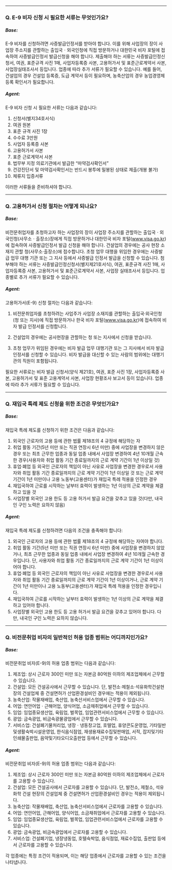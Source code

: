 

------------------------------------------------------------------------------------------------------------------------------------------

### Q. E-9 비자 신청 시 필요한 서류는 무엇인가요?
##### Base:
E-9 비자를 신청하려면 사증발급인정서를 받아야 합니다. 이를 위해 사업장의 장이 사업장 주소지를 관할하는 출입국ㆍ외국인청에 직접 방문하거나 대한민국 비자 포털에 접속하여 사증발급인정서 발급신청을 해야 합니다. 제출해야 하는 서류는 사증발급인정신청서, 여권, 표준규격 사진 1매, 사업자등록증 사본, 고용허가서 및 표준근로계약서 사본, 사업장실태조사서 등입니다. 업종에 따라 추가 서류가 필요할 수 있습니다. 예를 들어, 건설업의 경우 건설업 등록증, 도급 계약서 등이 필요하며, 농축산업의 경우 농업경영체 등록 확인서가 필요합니다.

##### Agent:
E-9 비자 신청 시 필요한 서류는 다음과 같습니다:

1. 신청서(별지34호서식)
2. 여권 원본
3. 표준 규격 사진 1장
4. 수수료 3만원
5. 사업자 등록증 사본
6. 고용허가서 사본
7. 표준 근로계약서 사본
8. 법무부 지정 의료기관에서 발급한 “마약검사확인서”
9. 건강진단서 및 마약검사확인서는 반드시 봉투에 밀봉된 상태로 제출(개봉 불가)
10. 체류지 입증서류

이러한 서류들을 준비하셔야 합니다.

------------------------------------------------------------------------------------------------------------------------------------------

### Q. 고용허가서 신청 절차는 어떻게 되나요?
##### Base:
비전문취업자를 초청하고자 하는 사업장의 장이 사업장 주소지를 관할하는 출입국ㆍ외국인청(사무소ㆍ출장소)장에게 직접 방문하거나 대한민국 비자 포털(www.visa.go.kr)에 접속하여 사증발급인정서 발급 신청을 해야 합니다. 건설업의 경우에는 공사 현장 소재지 관할 청(사무소·출장소)에 접수합니다. 초청 업무 대행을 위임한 경우에는 사증발급 업무 대행 기관 또는 그 지사 등에서 사증발급 인정서 발급을 신청할 수 있습니다. 첨부해야 하는 서류는 사증발급인정신청서(별지제21호서식), 여권, 표준규격 사진 1매, 사업자등록증 사본, 고용허가서 및 표준근로계약서 사본, 사업장 실태조사서 등입니다. 업종별로 추가 서류가 필요할 수 있습니다.

##### Agent:
고용허가서(E-9) 신청 절차는 다음과 같습니다:

1. 비전문취업자를 초청하려는 사업주가 사업장 소재지를 관할하는 출입국·외국인청(청 또는 지사)에 직접 방문하거나 한국 비자 포털(www.visa.go.kr)에 접속하여 비자 발급 인정서를 신청합니다. 

2. 건설업의 경우에는 공사현장을 관할하는 청 또는 지사에서 신청을 받습니다. 

3. 초청 업무가 위임된 경우에는 비자 발급 업무 대행기관 또는 그 지사에서 비자 발급 인정서를 신청할 수 있습니다. 비자 발급을 대신할 수 있는 사람의 범위에는 대행기관의 직원이 포함됩니다. 

필요한 서류로는 비자 발급 신청서(양식 제21호), 여권, 표준 사진 1장, 사업자등록증 사본, 고용허가서 및 표준 고용계약서 사본, 사업장 현황조사 보고서 등이 있습니다. 업종에 따라 추가 서류가 필요할 수 있습니다.

------------------------------------------------------------------------------------------------------------------------------------------

### Q. 재입국 특례 제도 신청을 위한 조건은 무엇인가요?
##### Base:
재입국 특례 제도를 신청하기 위한 조건은 다음과 같습니다:

1. 외국인 근로자의 고용 등에 관한 법률 제18조의 4 규정에 해당하는 자
2. 취업 활동 기간(5년 미만 또는 직권 연장시 6년 미만) 중에 사업장을 변경하지 않은 경우 또는 최초 근무한 업종과 동일 업종 내에서 사업장 변경하여 4년 10개월 근속한 경우(사용자와 취업 활동 기간 종료일까지의 근로 계약 기간이 1년 이상일 것)
3. 휴업·폐업 등 외국인 근로자의 책임이 아닌 사유로 사업장을 변경한 경우로서 사용자와 취업 활동 기간 종료일까지의 근로 계약 기간이 1년 이상일 것 또는 근로 계약 기간이 1년 미만이나 고용 노동부(고용센터)가 재입국 특례 적용을 인정한 경우
4. 재입국하여 근로를 시작하는 날부터 효력이 발생하는 1년 이상의 근로 계약을 체결하고 있을 것
5. 사업장별 외국인 고용 한도 등 고용 허가서 발급 요건을 갖추고 있을 것(다만, 내국인 구인 노력은 요하지 않음)

##### Agent:
재입국 특례 제도를 신청하려면 다음의 조건을 충족해야 합니다:

1. 외국인 근로자의 고용 등에 관한 법률 제18조의 4 규정에 해당하는 자여야 합니다.
2. 취업 활동 기간(5년 미만 또는 직권 연장시 6년 미만) 중에 사업장을 변경하지 않았거나, 최초 근무한 업종과 동일 업종 내에서 사업장 변경하여 4년 10개월 근속한 경우입니다. 단, 사용자와 취업 활동 기간 종료일까지의 근로 계약 기간이 1년 이상이어야 합니다.
3. 휴업·폐업 등 외국인 근로자의 책임이 아닌 사유로 사업장을 변경한 경우로서 사용자와 취업 활동 기간 종료일까지의 근로 계약 기간이 1년 이상이거나, 근로 계약 기간이 1년 미만이나 고용 노동부(고용센터)가 재입국 특례 적용을 인정한 경우입니다.
4. 재입국하여 근로를 시작하는 날부터 효력이 발생하는 1년 이상의 근로 계약을 체결하고 있어야 합니다.
5. 사업장별 외국인 고용 한도 등 고용 허가서 발급 요건을 갖추고 있어야 합니다. 다만, 내국인 구인 노력은 요하지 않습니다.

------------------------------------------------------------------------------------------------------------------------------------------

### Q. 비전문취업 비자의 일반적인 허용 업종 범위는 어디까지인가요?
##### Base:
비전문취업 비자(E-9)의 허용 업종 범위는 다음과 같습니다:

1. 제조업: 상시 근로자 300인 미만 또는 자본금 80억원 이하의 제조업체에서 근무할 수 있습니다.
2. 건설업: 모든 건설공사에서 근무할 수 있습니다. 단, 발전소·제철소·석유화학건설현장의 건설업체 중 건설면허가 산업환경설비인 경우에는 적용이 제외됩니다.
3. 농축산업: 작물재배업, 축산업, 농축산서비스업에서 근무할 수 있습니다.
4. 어업: 연안어업ㆍ근해어업, 양식어업, 소금채취업에서 근무할 수 있습니다.
5. 임업: 임업종묘생산업, 육림업, 벌목업, 임업관련서비스업에서 근무할 수 있습니다.
6. 광업: 금속광업, 비금속광물광업에서 근무할 수 있습니다.
7. 서비스업: 건설폐기물처리업, 냉장ㆍ냉동창고업, 호텔업, 휴양콘도운영업, 기타일반및생활숙박시설운영업, 한식음식점업, 재생용재료수집및판매업, 서적, 잡지및기타인쇄물출판업, 음악및기타오디오출판업 등에서 근무할 수 있습니다.

##### Agent:
비전문취업 비자(E-9)의 허용 업종 범위는 다음과 같습니다:

1. 제조업: 상시 근로자 300인 미만 또는 자본금 80억원 이하의 제조업체에서 근로자를 고용할 수 있습니다.
2. 건설업: 모든 건설공사에서 근로자를 고용할 수 있습니다. 단, 발전소, 제철소, 석유화학 건설 현장의 건설업체 중 건설면허가 산업환경설비인 경우는 적용이 제외됩니다.
3. 농축산업: 작물재배업, 축산업, 농축산서비스업에서 근로자를 고용할 수 있습니다.
4. 어업: 연안어업, 근해어업, 양식어업, 소금채취업에서 근로자를 고용할 수 있습니다.
5. 임업: 임업종묘생산업, 육림업, 벌목업, 임업관련서비스업에서 근로자를 고용할 수 있습니다.
6. 광업: 금속광업, 비금속광업에서 근로자를 고용할 수 있습니다.
7. 서비스업: 건설폐기업, 냉장냉동업, 호텔숙박업, 음식점업, 재료수집업, 출판업 등에서 근로자를 고용할 수 있습니다. 

각 업종에는 특정 조건이 적용되며, 이는 해당 업종에서 근로자를 고용할 수 있는 조건을 나타냅니다.